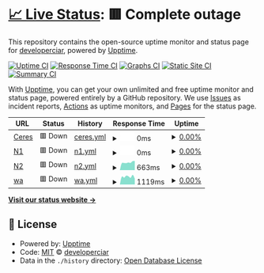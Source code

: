 # [📈 Live Status](https://demo.upptime.js.org): <!--live status--> **🟥 Complete outage**

This repository contains the open-source uptime monitor and status page for [developerciar](https://demo.upptime.js.org), powered by [Upptime](https://github.com/upptime/upptime).

[![Uptime CI](https://github.com/developerciar/st_apps/workflows/Uptime%20CI/badge.svg)](https://github.com/developerciar/st_apps/actions?query=workflow%3A%22Uptime+CI%22)
[![Response Time CI](https://github.com/developerciar/st_apps/workflows/Response%20Time%20CI/badge.svg)](https://github.com/developerciar/st_apps/actions?query=workflow%3A%22Response+Time+CI%22)
[![Graphs CI](https://github.com/developerciar/st_apps/workflows/Graphs%20CI/badge.svg)](https://github.com/developerciar/st_apps/actions?query=workflow%3A%22Graphs+CI%22)
[![Static Site CI](https://github.com/developerciar/st_apps/workflows/Static%20Site%20CI/badge.svg)](https://github.com/developerciar/st_apps/actions?query=workflow%3A%22Static+Site+CI%22)
[![Summary CI](https://github.com/developerciar/st_apps/workflows/Summary%20CI/badge.svg)](https://github.com/developerciar/st_apps/actions?query=workflow%3A%22Summary+CI%22)

With [Upptime](https://upptime.js.org), you can get your own unlimited and free uptime monitor and status page, powered entirely by a GitHub repository. We use [Issues](https://github.com/developerciar/st_apps/issues) as incident reports, [Actions](https://github.com/developerciar/st_apps/actions) as uptime monitors, and [Pages](https://demo.upptime.js.org) for the status page.

<!--start: status pages-->
<!-- This summary is generated by Upptime (https://github.com/upptime/upptime) -->
<!-- Do not edit this manually, your changes will be overwritten -->
<!-- prettier-ignore -->
| URL | Status | History | Response Time | Uptime |
| --- | ------ | ------- | ------------- | ------ |
| <img alt="" src="https://icons.duckduckgo.com/ip3/erp.clusterciar.com.ar.ico" height="13"> [Ceres](http://erp.clusterciar.com.ar) | 🟥 Down | [ceres.yml](https://github.com/developerciar/st_apps/commits/HEAD/history/ceres.yml) | <details><summary><img alt="Response time graph" src="./graphs/ceres/response-time-week.png" height="20"> 0ms</summary><br><a href="https://developerciar.github.io/st_apps/history/ceres"><img alt="Response time 1222" src="https://img.shields.io/endpoint?url=https%3A%2F%2Fraw.githubusercontent.com%2Fdeveloperciar%2Fst_apps%2FHEAD%2Fapi%2Fceres%2Fresponse-time.json"></a><br><a href="https://developerciar.github.io/st_apps/history/ceres"><img alt="24-hour response time 0" src="https://img.shields.io/endpoint?url=https%3A%2F%2Fraw.githubusercontent.com%2Fdeveloperciar%2Fst_apps%2FHEAD%2Fapi%2Fceres%2Fresponse-time-day.json"></a><br><a href="https://developerciar.github.io/st_apps/history/ceres"><img alt="7-day response time 0" src="https://img.shields.io/endpoint?url=https%3A%2F%2Fraw.githubusercontent.com%2Fdeveloperciar%2Fst_apps%2FHEAD%2Fapi%2Fceres%2Fresponse-time-week.json"></a><br><a href="https://developerciar.github.io/st_apps/history/ceres"><img alt="30-day response time 0" src="https://img.shields.io/endpoint?url=https%3A%2F%2Fraw.githubusercontent.com%2Fdeveloperciar%2Fst_apps%2FHEAD%2Fapi%2Fceres%2Fresponse-time-month.json"></a><br><a href="https://developerciar.github.io/st_apps/history/ceres"><img alt="1-year response time 1180" src="https://img.shields.io/endpoint?url=https%3A%2F%2Fraw.githubusercontent.com%2Fdeveloperciar%2Fst_apps%2FHEAD%2Fapi%2Fceres%2Fresponse-time-year.json"></a></details> | <details><summary><a href="https://developerciar.github.io/st_apps/history/ceres">0.00%</a></summary><a href="https://developerciar.github.io/st_apps/history/ceres"><img alt="All-time uptime 45.49%" src="https://img.shields.io/endpoint?url=https%3A%2F%2Fraw.githubusercontent.com%2Fdeveloperciar%2Fst_apps%2FHEAD%2Fapi%2Fceres%2Fuptime.json"></a><br><a href="https://developerciar.github.io/st_apps/history/ceres"><img alt="24-hour uptime 0.00%" src="https://img.shields.io/endpoint?url=https%3A%2F%2Fraw.githubusercontent.com%2Fdeveloperciar%2Fst_apps%2FHEAD%2Fapi%2Fceres%2Fuptime-day.json"></a><br><a href="https://developerciar.github.io/st_apps/history/ceres"><img alt="7-day uptime 0.00%" src="https://img.shields.io/endpoint?url=https%3A%2F%2Fraw.githubusercontent.com%2Fdeveloperciar%2Fst_apps%2FHEAD%2Fapi%2Fceres%2Fuptime-week.json"></a><br><a href="https://developerciar.github.io/st_apps/history/ceres"><img alt="30-day uptime 7.96%" src="https://img.shields.io/endpoint?url=https%3A%2F%2Fraw.githubusercontent.com%2Fdeveloperciar%2Fst_apps%2FHEAD%2Fapi%2Fceres%2Fuptime-month.json"></a><br><a href="https://developerciar.github.io/st_apps/history/ceres"><img alt="1-year uptime 0.00%" src="https://img.shields.io/endpoint?url=https%3A%2F%2Fraw.githubusercontent.com%2Fdeveloperciar%2Fst_apps%2FHEAD%2Fapi%2Fceres%2Fuptime-year.json"></a></details>
| <img alt="" src="https://icons.duckduckgo.com/ip3/n1.clusterciar.com.ar.ico" height="13"> [N1](http://n1.clusterciar.com.ar) | 🟥 Down | [n1.yml](https://github.com/developerciar/st_apps/commits/HEAD/history/n1.yml) | <details><summary><img alt="Response time graph" src="./graphs/n1/response-time-week.png" height="20"> 0ms</summary><br><a href="https://developerciar.github.io/st_apps/history/n1"><img alt="Response time 658" src="https://img.shields.io/endpoint?url=https%3A%2F%2Fraw.githubusercontent.com%2Fdeveloperciar%2Fst_apps%2FHEAD%2Fapi%2Fn1%2Fresponse-time.json"></a><br><a href="https://developerciar.github.io/st_apps/history/n1"><img alt="24-hour response time 0" src="https://img.shields.io/endpoint?url=https%3A%2F%2Fraw.githubusercontent.com%2Fdeveloperciar%2Fst_apps%2FHEAD%2Fapi%2Fn1%2Fresponse-time-day.json"></a><br><a href="https://developerciar.github.io/st_apps/history/n1"><img alt="7-day response time 0" src="https://img.shields.io/endpoint?url=https%3A%2F%2Fraw.githubusercontent.com%2Fdeveloperciar%2Fst_apps%2FHEAD%2Fapi%2Fn1%2Fresponse-time-week.json"></a><br><a href="https://developerciar.github.io/st_apps/history/n1"><img alt="30-day response time 0" src="https://img.shields.io/endpoint?url=https%3A%2F%2Fraw.githubusercontent.com%2Fdeveloperciar%2Fst_apps%2FHEAD%2Fapi%2Fn1%2Fresponse-time-month.json"></a><br><a href="https://developerciar.github.io/st_apps/history/n1"><img alt="1-year response time 665" src="https://img.shields.io/endpoint?url=https%3A%2F%2Fraw.githubusercontent.com%2Fdeveloperciar%2Fst_apps%2FHEAD%2Fapi%2Fn1%2Fresponse-time-year.json"></a></details> | <details><summary><a href="https://developerciar.github.io/st_apps/history/n1">0.00%</a></summary><a href="https://developerciar.github.io/st_apps/history/n1"><img alt="All-time uptime 44.96%" src="https://img.shields.io/endpoint?url=https%3A%2F%2Fraw.githubusercontent.com%2Fdeveloperciar%2Fst_apps%2FHEAD%2Fapi%2Fn1%2Fuptime.json"></a><br><a href="https://developerciar.github.io/st_apps/history/n1"><img alt="24-hour uptime 0.00%" src="https://img.shields.io/endpoint?url=https%3A%2F%2Fraw.githubusercontent.com%2Fdeveloperciar%2Fst_apps%2FHEAD%2Fapi%2Fn1%2Fuptime-day.json"></a><br><a href="https://developerciar.github.io/st_apps/history/n1"><img alt="7-day uptime 0.00%" src="https://img.shields.io/endpoint?url=https%3A%2F%2Fraw.githubusercontent.com%2Fdeveloperciar%2Fst_apps%2FHEAD%2Fapi%2Fn1%2Fuptime-week.json"></a><br><a href="https://developerciar.github.io/st_apps/history/n1"><img alt="30-day uptime 7.96%" src="https://img.shields.io/endpoint?url=https%3A%2F%2Fraw.githubusercontent.com%2Fdeveloperciar%2Fst_apps%2FHEAD%2Fapi%2Fn1%2Fuptime-month.json"></a><br><a href="https://developerciar.github.io/st_apps/history/n1"><img alt="1-year uptime 0.00%" src="https://img.shields.io/endpoint?url=https%3A%2F%2Fraw.githubusercontent.com%2Fdeveloperciar%2Fst_apps%2FHEAD%2Fapi%2Fn1%2Fuptime-year.json"></a></details>
| <img alt="" src="https://icons.duckduckgo.com/ip3/n2.clusterciar.com.ar.ico" height="13"> [N2](http://n2.clusterciar.com.ar) | 🟥 Down | [n2.yml](https://github.com/developerciar/st_apps/commits/HEAD/history/n2.yml) | <details><summary><img alt="Response time graph" src="./graphs/n2/response-time-week.png" height="20"> 663ms</summary><br><a href="https://developerciar.github.io/st_apps/history/n2"><img alt="Response time 744" src="https://img.shields.io/endpoint?url=https%3A%2F%2Fraw.githubusercontent.com%2Fdeveloperciar%2Fst_apps%2FHEAD%2Fapi%2Fn2%2Fresponse-time.json"></a><br><a href="https://developerciar.github.io/st_apps/history/n2"><img alt="24-hour response time 871" src="https://img.shields.io/endpoint?url=https%3A%2F%2Fraw.githubusercontent.com%2Fdeveloperciar%2Fst_apps%2FHEAD%2Fapi%2Fn2%2Fresponse-time-day.json"></a><br><a href="https://developerciar.github.io/st_apps/history/n2"><img alt="7-day response time 663" src="https://img.shields.io/endpoint?url=https%3A%2F%2Fraw.githubusercontent.com%2Fdeveloperciar%2Fst_apps%2FHEAD%2Fapi%2Fn2%2Fresponse-time-week.json"></a><br><a href="https://developerciar.github.io/st_apps/history/n2"><img alt="30-day response time 673" src="https://img.shields.io/endpoint?url=https%3A%2F%2Fraw.githubusercontent.com%2Fdeveloperciar%2Fst_apps%2FHEAD%2Fapi%2Fn2%2Fresponse-time-month.json"></a><br><a href="https://developerciar.github.io/st_apps/history/n2"><img alt="1-year response time 734" src="https://img.shields.io/endpoint?url=https%3A%2F%2Fraw.githubusercontent.com%2Fdeveloperciar%2Fst_apps%2FHEAD%2Fapi%2Fn2%2Fresponse-time-year.json"></a></details> | <details><summary><a href="https://developerciar.github.io/st_apps/history/n2">0.00%</a></summary><a href="https://developerciar.github.io/st_apps/history/n2"><img alt="All-time uptime 45.92%" src="https://img.shields.io/endpoint?url=https%3A%2F%2Fraw.githubusercontent.com%2Fdeveloperciar%2Fst_apps%2FHEAD%2Fapi%2Fn2%2Fuptime.json"></a><br><a href="https://developerciar.github.io/st_apps/history/n2"><img alt="24-hour uptime 0.00%" src="https://img.shields.io/endpoint?url=https%3A%2F%2Fraw.githubusercontent.com%2Fdeveloperciar%2Fst_apps%2FHEAD%2Fapi%2Fn2%2Fuptime-day.json"></a><br><a href="https://developerciar.github.io/st_apps/history/n2"><img alt="7-day uptime 0.00%" src="https://img.shields.io/endpoint?url=https%3A%2F%2Fraw.githubusercontent.com%2Fdeveloperciar%2Fst_apps%2FHEAD%2Fapi%2Fn2%2Fuptime-week.json"></a><br><a href="https://developerciar.github.io/st_apps/history/n2"><img alt="30-day uptime 7.96%" src="https://img.shields.io/endpoint?url=https%3A%2F%2Fraw.githubusercontent.com%2Fdeveloperciar%2Fst_apps%2FHEAD%2Fapi%2Fn2%2Fuptime-month.json"></a><br><a href="https://developerciar.github.io/st_apps/history/n2"><img alt="1-year uptime 0.00%" src="https://img.shields.io/endpoint?url=https%3A%2F%2Fraw.githubusercontent.com%2Fdeveloperciar%2Fst_apps%2FHEAD%2Fapi%2Fn2%2Fuptime-year.json"></a></details>
| <img alt="" src="https://icons.duckduckgo.com/ip3/ws.clusterciar.com.ar.ico" height="13"> [wa](http://ws.clusterciar.com.ar) | 🟥 Down | [wa.yml](https://github.com/developerciar/st_apps/commits/HEAD/history/wa.yml) | <details><summary><img alt="Response time graph" src="./graphs/wa/response-time-week.png" height="20"> 1119ms</summary><br><a href="https://developerciar.github.io/st_apps/history/wa"><img alt="Response time 1056" src="https://img.shields.io/endpoint?url=https%3A%2F%2Fraw.githubusercontent.com%2Fdeveloperciar%2Fst_apps%2FHEAD%2Fapi%2Fwa%2Fresponse-time.json"></a><br><a href="https://developerciar.github.io/st_apps/history/wa"><img alt="24-hour response time 1442" src="https://img.shields.io/endpoint?url=https%3A%2F%2Fraw.githubusercontent.com%2Fdeveloperciar%2Fst_apps%2FHEAD%2Fapi%2Fwa%2Fresponse-time-day.json"></a><br><a href="https://developerciar.github.io/st_apps/history/wa"><img alt="7-day response time 1119" src="https://img.shields.io/endpoint?url=https%3A%2F%2Fraw.githubusercontent.com%2Fdeveloperciar%2Fst_apps%2FHEAD%2Fapi%2Fwa%2Fresponse-time-week.json"></a><br><a href="https://developerciar.github.io/st_apps/history/wa"><img alt="30-day response time 1004" src="https://img.shields.io/endpoint?url=https%3A%2F%2Fraw.githubusercontent.com%2Fdeveloperciar%2Fst_apps%2FHEAD%2Fapi%2Fwa%2Fresponse-time-month.json"></a><br><a href="https://developerciar.github.io/st_apps/history/wa"><img alt="1-year response time 1062" src="https://img.shields.io/endpoint?url=https%3A%2F%2Fraw.githubusercontent.com%2Fdeveloperciar%2Fst_apps%2FHEAD%2Fapi%2Fwa%2Fresponse-time-year.json"></a></details> | <details><summary><a href="https://developerciar.github.io/st_apps/history/wa">0.00%</a></summary><a href="https://developerciar.github.io/st_apps/history/wa"><img alt="All-time uptime 44.49%" src="https://img.shields.io/endpoint?url=https%3A%2F%2Fraw.githubusercontent.com%2Fdeveloperciar%2Fst_apps%2FHEAD%2Fapi%2Fwa%2Fuptime.json"></a><br><a href="https://developerciar.github.io/st_apps/history/wa"><img alt="24-hour uptime 0.00%" src="https://img.shields.io/endpoint?url=https%3A%2F%2Fraw.githubusercontent.com%2Fdeveloperciar%2Fst_apps%2FHEAD%2Fapi%2Fwa%2Fuptime-day.json"></a><br><a href="https://developerciar.github.io/st_apps/history/wa"><img alt="7-day uptime 0.00%" src="https://img.shields.io/endpoint?url=https%3A%2F%2Fraw.githubusercontent.com%2Fdeveloperciar%2Fst_apps%2FHEAD%2Fapi%2Fwa%2Fuptime-week.json"></a><br><a href="https://developerciar.github.io/st_apps/history/wa"><img alt="30-day uptime 7.96%" src="https://img.shields.io/endpoint?url=https%3A%2F%2Fraw.githubusercontent.com%2Fdeveloperciar%2Fst_apps%2FHEAD%2Fapi%2Fwa%2Fuptime-month.json"></a><br><a href="https://developerciar.github.io/st_apps/history/wa"><img alt="1-year uptime 0.00%" src="https://img.shields.io/endpoint?url=https%3A%2F%2Fraw.githubusercontent.com%2Fdeveloperciar%2Fst_apps%2FHEAD%2Fapi%2Fwa%2Fuptime-year.json"></a></details>

<!--end: status pages-->

[**Visit our status website →**](https://demo.upptime.js.org)

## 📄 License

- Powered by: [Upptime](https://github.com/upptime/upptime)
- Code: [MIT](./LICENSE) © [developerciar](https://demo.upptime.js.org)
- Data in the `./history` directory: [Open Database License](https://opendatacommons.org/licenses/odbl/1-0/)
